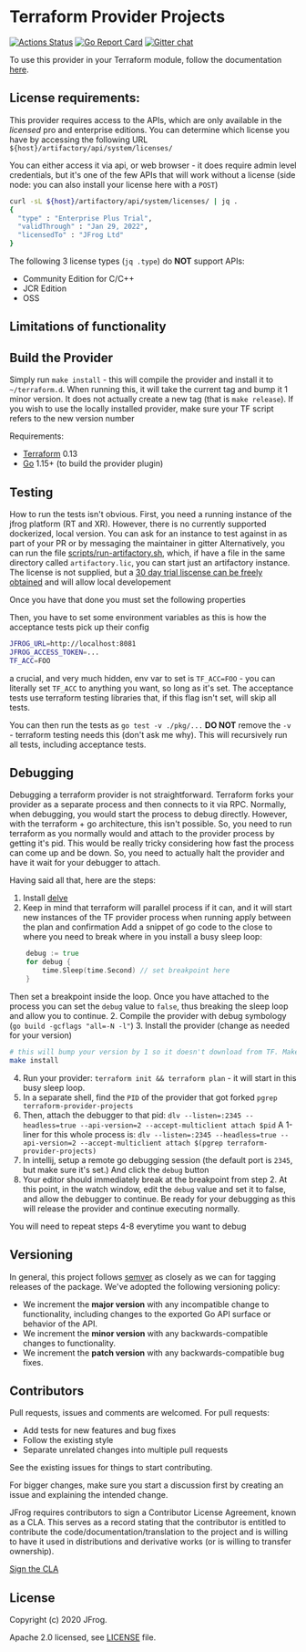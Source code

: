 # Terraform Provider Projects

[![Actions Status](https://github.com/jfrog/terraform-provider-projects/workflows/release/badge.svg)](https://github.com/jfrog/terraform-provider-projects/actions)
[![Go Report Card](https://goreportcard.com/badge/github.com/jfrog/terraform-provider-artifactory)](https://goreportcard.com/report/github.com/jfrog/terraform-provider-projects)
[![Gitter chat](https://badges.gitter.im/gitterHQ/gitter.png)](https://gitter.im/jfrog/terraform)

To use this provider in your Terraform module, follow the documentation [here](https://registry.terraform.io/providers/jfrog/artifactory/latest/docs).



## License requirements:

This provider requires access to the APIs, which are only available in the _licensed_ pro and enterprise editions.
You can determine which license you have by accessing the following URL
`${host}/artifactory/api/system/licenses/`

You can either access it via api, or web browser - it does require admin level credentials, but it's one of the few
APIs that will work without a license (side node: you can also install your license here with a `POST`)
```bash
curl -sL ${host}/artifactory/api/system/licenses/ | jq .
{
  "type" : "Enterprise Plus Trial",
  "validThrough" : "Jan 29, 2022",
  "licensedTo" : "JFrog Ltd"
}

```
The following 3 license types (`jq .type`) do **NOT** support APIs:
- Community Edition for C/C++
- JCR Edition
- OSS

## Limitations of functionality


## Build the Provider
Simply run `make install` - this will compile the provider and install it to `~/terraform.d`. When running this, it will
take the current tag and bump it 1 minor version. It does not actually create a new tag (that is `make release`). 
If you wish to use the locally installed provider, make sure your TF script refers to the new version number 

Requirements:
- [Terraform](https://www.terraform.io/downloads.html) 0.13
- [Go](https://golang.org/doc/install) 1.15+ (to build the provider plugin)

## Testing
How to run the tests isn't obvious.
First, you need a running instance of the jfrog platform (RT and XR). However, there is no currently supported dockerized, local
version. You can ask for an instance to test against in as part of your PR or by messaging the maintainer in gitter
Alternatively, you can run the file [scripts/run-artifactory.sh](scripts/run-artifactory.sh), which, if have a file in the same
directory called `artifactory.lic`, you can start just an artifactory instance. The license is not supplied, but  a [30 day trial
liscense can be freely obtained](https://jfrog.com/start-free/#hosted) and will allow local developement

Once you have that done you must set the following properties

Then, you have to set some environment variables as this is how the acceptance tests pick up their config
```bash
JFROG_URL=http://localhost:8081
JFROG_ACCESS_TOKEN=...
TF_ACC=FOO
```
a crucial, and very much hidden, env var to set is
`TF_ACC=FOO` - you can literally set `TF_ACC` to anything you want, so long as it's set. The acceptance tests use
terraform testing libraries that, if this flag isn't set, will skip all tests.

You can then run the tests as
`go test -v ./pkg/...`
**DO NOT** remove the `-v` - terraform testing needs this (don't ask me why). This will recursively run all tests, including
acceptance tests. 

## Debugging
Debugging a terraform provider is not straightforward. Terraform forks your provider as a separate process and then 
connects to it via RPC. Normally, when debugging, you would start the process to debug directly. However, with the 
terraform + go architecture, this isn't possible. So, you need to run terraform as you normally would and attach to the
provider process by getting it's pid. This would be really tricky considering how fast the process can come up and be down.
So, you need to actually halt the provider and have it wait for your debugger to attach. 

Having said all that, here are the steps:
1. Install [delve](https://github.com/go-delve/delve)
2. Keep in mind that terraform will 
   parallel process if it can, and it will start new instances of the TF provider process when running apply between the plan and confirmation
   Add a snippet of go code to the close to where you need to break where in you install a busy sleep loop:
```go
	debug := true
	for debug {
		time.Sleep(time.Second) // set breakpoint here
	}
``` 
Then set a breakpoint inside the loop. Once you have attached to the process you can set the `debug` value to `false`,
thus breaking the sleep loop and allow you to continue. 
2. Compile the provider with debug symbology (`go build -gcflags "all=-N -l"`)
3. Install the provider (change as needed for your version)
```bash 
# this will bump your version by 1 so it doesn't download from TF. Make sure you update any test scripts accordingly
make install 
```
4. Run your provider: `terraform init && terraform plan` - it will start in this busy sleep loop.
5. In a separate shell, find the `PID` of the provider that got forked 
`pgrep terraform-provider-projects`
6. Then, attach the debugger to that pid: `dlv --listen=:2345 --headless=true --api-version=2 --accept-multiclient attach $pid`
A 1-liner for this whole process is: 
`dlv --listen=:2345 --headless=true --api-version=2 --accept-multiclient attach $(pgrep terraform-provider-projects)`
7. In intellij, setup a remote go debugging session (the default port is `2345`, but make sure it's set.) And click the `debug` button
8. Your editor should immediately break at the breakpoint from step 2. At this point, in the watch window, edit the `debug` 
value and set it to false, and allow the debugger to continue. Be ready for your debugging as this will release the provider 
and continue executing normally.

You will need to repeat steps 4-8 everytime you want to debug





## Versioning
In general, this project follows [semver](https://semver.org/) as closely as we
can for tagging releases of the package. We've adopted the following versioning policy:

* We increment the **major version** with any incompatible change to
	functionality, including changes to the exported Go API surface
	or behavior of the API.
* We increment the **minor version** with any backwards-compatible changes to
	functionality.
* We increment the **patch version** with any backwards-compatible bug fixes.

## Contributors
Pull requests, issues and comments are welcomed. For pull requests:

* Add tests for new features and bug fixes
* Follow the existing style
* Separate unrelated changes into multiple pull requests

See the existing issues for things to start contributing.

For bigger changes, make sure you start a discussion first by creating
an issue and explaining the intended change.

JFrog requires contributors to sign a Contributor License Agreement,
known as a CLA. This serves as a record stating that the contributor is
entitled to contribute the code/documentation/translation to the project
and is willing to have it used in distributions and derivative works
(or is willing to transfer ownership).

[Sign the CLA](https://cla-assistant.io/jfrog/terraform-provider-projects)

## License
Copyright (c) 2020 JFrog.

Apache 2.0 licensed, see [LICENSE][LICENSE] file.

[LICENSE]: ./LICENSE